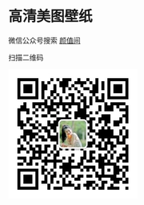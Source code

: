 # 高清美图壁纸

微信公众号搜索 [颜值间](https://gitee.com/hejinjin/hd-meitu-wallpaper/edit/master/README.md)

扫描二维码

![输入图片说明](qrcode_for_gh_1d5b749b6053_258.jpg)